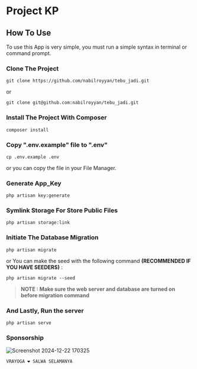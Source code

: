 # Project KP

## How To Use

To use this App is very simple, you must run a simple syntax in terminal or command prompt.

### Clone The Project

```
git clone https://github.com/nabilroyyan/tebu_jadi.git
```

or

```
git clone git@github.com:nabilroyyan/tebu_jadi.git
```

### Install The Project With Composer

```
composer install
```

### Copy ".env.example" file to ".env"

```
cp .env.example .env
```

or you can copy the file in your File Manager.

### Generate App_Key

```
php artisan key:generate
```

### Symlink Storage For Store Public Files

```
php artisan storage:link
```

### Initiate The Database Migration

```
php artisan migrate
```

or You can make the seed with the following command <b>(RECOMMENDED IF YOU HAVE SEEDERS)</b> :

```
php artisan migrate --seed
```

> **NOTE : Make sure the web server and database are turned on before migration command**

### And Lastly, Run the server

```
php artisan serve
```

### Sponsorship

![Screenshot 2024-12-22 170325](https://github.com/user-attachments/assets/99c64407-7d4c-477c-b548-af6471ce43c2)

```
VRAYOGA ❤️ SALWA SELAMANYA
```
